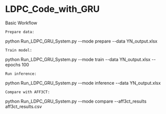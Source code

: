 # LDPC_Code_with_GRU

Basic Workflow

    Prepare data:
python Run_LDPC_GRU_System.py --mode prepare --data YN_output.xlsx

    Train model:
python Run_LDPC_GRU_System.py --mode train --data YN_output.xlsx --epochs 100

    Run inference:
python Run_LDPC_GRU_System.py --mode inference --data YN_output.xlsx

    Compare with AFF3CT:
python Run_LDPC_GRU_System.py --mode compare --aff3ct_results aff3ct_results.csv
